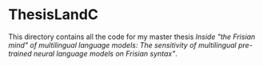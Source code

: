 # ThesisLandC

This directory contains all the code for my master thesis *Inside "the Frisian mind" of multilingual language models: The sensitivity of multilingual pre-trained neural language models on Frisian syntax"*.
